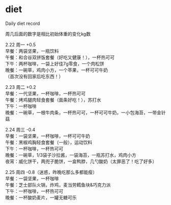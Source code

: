 # diet
Daily diet record

周几后面的数字是相比初始体重的变化kg数


2.22 周一 +0.5  
早餐：两袋坚果，一瓶饮料  
午餐：和合谷双拼饭套餐（好吃又健康！），一杯热可可  
下午：两杯咖啡，一袋上好佳7g零食，一个肉松饼  
晚餐：一碗草，鸡肉小方，一个苹果，一杯可可牛奶  
（首次没有回家后吃东西！）


2.23 周二 +0.2  
早餐：一代坚果，一杯咖啡，一杯热可可  
午餐：烤鸡腿肉轻食套餐（面条好吃！），苏打水  
下午：一杯咖啡  
晚餐：一碗草，一根牛肉条，一杯热可可，一杯可可牛奶，一小包海苔，一带金针菇


2.24 周三 -0.4  
早餐：一袋坚果，一杯咖啡，一杯可可牛奶  
午餐：黑椒鸡胸轻食套餐（一般），运动饮料  
下午：一杯咖啡，一杯热可可  
晚餐：一碗草，1/3袋子沙拉酱，一袋海苔，一瓶苏打水，鸡肉小方  
夜宵：威化饼干，两兜子脆饼，一盒鸭脖，几勺酸奶（太罪恶了！吃了好多）  

2.25 周四 -0.8（迷惑，昨晚吃那么多都能瘦）  
早餐：一袋坚果，一杯咖啡  
午餐：芝士部队火锅，炸鸡，麦当劳鳕鱼块&巧克力派  
下午：一杯咖啡，一杯热可可  
晚餐：一杯酸奶麦片，一罐无糖可乐  
 
